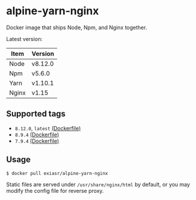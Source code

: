 # alpine-yarn-nginx
Docker image that ships Node, Npm, and Nginx together.

Latest version:

Item | Version
------- | -----
Node | v8.12.0
Npm | v5.6.0
Yarn | v1.10.1
Nginx | v1.15

## Supported tags
* `8.12.0`, `latest` [(Dockerfile)](./Dockerfile)
* `8.9.4` [(Dockerfile)](https://github.com/ExiaSR/alpine-yarn-nginx/blob/8.9.4/Dockerfile)
* `7.9.4` [(Dockerfile)](https://github.com/ExiaSR/alpine-yarn-nginx/blob/7.9.4/Dockerfile)

## Usage

`$ docker pull exiasr/alpine-yarn-nginx`

Static files are served under `/usr/share/nginx/html` by default, or you may modify the config file for reverse proxy.

